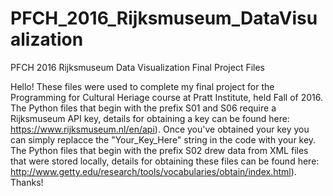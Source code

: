 # PFCH_2016_Rijksmuseum_DataVisualization
PFCH 2016 Rijksmuseum Data Visualization Final Project Files

Hello! These files were used to complete my final project for the Programming for Cultural Heriage course at Pratt Institute, held Fall of 2016. The Python files that begin with the prefix S01 and S06 require a Rijksmuseum API key, details for obtaining a key can be found here: https://www.rijksmuseum.nl/en/api). Once you've obtained your key you can simply replacce the "Your_Key_Here" string in the code with your key. The Python files that begin with the prefix S02 drew data from XML files that were stored locally, details for obtaining these files can be found here: http://www.getty.edu/research/tools/vocabularies/obtain/index.html). Thanks!
